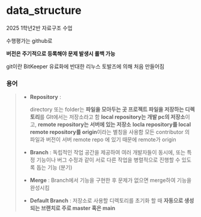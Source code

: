 # data_structure
2025 1학년2반 자료구조 수업

수행평가는 github로

**버전은 주기적으로 등록해야 문제 발생시 롤백 가능**

git이란 BitKeeper 유료화에 반대한 리누스 토발즈에 의해 처음 만들어짐

### 용어
> - **Repository** :
>   
>   directory 또는 folder는
>   **파일을 모아두는 곳 프로젝트 파일을 저장하는 디렉토리**를 GIt에서는 저장소라고 함
>   **local repository는 개발 pc의 저장소**이고, **remote repository는 서버에 있는 저장소**
>   **locla repository를 local remote repository를 origin**이라는 별칭을 사용함
>   모든 contributor 의 파일과 버전이 서버 remote repo 에 있기 때문에
>   remote가 origin
> 
> 
> - **Branch** :
>   독립적인 작업 공간을 제공하여 여러 개발자들이 동시에, 또는 특정 기능이나 버그 수정과 같이 서로 다른 작업을 병렬적으로 진행할 수 있도록 돕는 기능 (분기)
> 
> - **Merge** :
>   Branch에서 기능을 구현한 후 문제가 없으면 merge하여 기능을 완성시킴
> 
> - **Default Branch** :
>   저장소로 사용할 디렉토리를 초기화 할 때 **자동으로 생성되는 브랜치로 주로 master 혹은 main**
